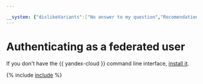 ```yaml
---

__system: {"dislikeVariants":["No answer to my question","Recomendations didn't help","The content doesn't match title","Other"]}
---
```

# Authenticating as a federated user

If you don't have the {{ yandex-cloud }} command line interface, [install it](../install-cli.md).

{% include [include](../../../_includes/cli/auth-federated-user.md) %}

